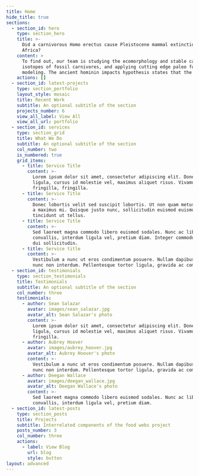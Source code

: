 ```yaml
---
title: Home
hide_title: true
sections:
  - section_id: hero
    type: section_hero
    title: >-
      Did a carnivorous Homo erectus cause Pleistocene mammal extinctions in
      Africa?
    content: >
      To find out, our team is studying the ecomorphology and stable carbon
      isotopes of fossil carnivores, and applying cutting edge paleo food web
      modeling. The ancient hominin impacts hypothesis states that the large-brained and technologically sophisticated Homo erectus caused profound impacts on Pleistocene mammal communities, driving both large herbivore species and competing carnivore species to extinction. However, at the time Homo erectus first appeared, eastern Africa was experiencing climate-driven grassland expansions, which may also have contributed to extinctions in carnivores and herbivores. It is currently unknown whether environmental change, human impacts, or a combination of both best explains the observed Pleistocene mammal extinctions. We test the hypothesis of ancient hominin impacts on ecosystems using a paleo food webs approach in the Koobi Fora Formation in Kenya, the site where Homo erectus first appears in the eastern African fossil record. First, we conduct anatomical and isotopic studies of the Koobi Fora carnivores (e.g., saber tooth cats and hyaena relatives) to determine which herbivore species each extinct carnivore would have eaten and to reveal which carnivores Homo erectus likely competed with. Next, we construct food webs and use an established modeling framework to conduct numerical experiments in order to predict the likely extinction impacts resulting from the introduction of a generalist predator (i.e., Homo erectus), climate-driven grassland expansion alone, and grassland expansion in conjunction with competition from Homo erectus. We compare the output of these modeling experiments to the observed record of mammal extinctions as a strong test of the ancient human impacts hypothesis.
    actions: []
  - section_id: latest-projects
    type: section_portfolio
    layout_style: mosaic
    title: Recent Work
    subtitle: An optional subtitle of the section
    projects_number: 6
    view_all_label: View All
    view_all_url: portfolio
  - section_id: services
    type: section_grid
    title: What We Do
    subtitle: An optional subtitle of the section
    col_number: two
    is_numbered: true
    grid_items:
      - title: Service Title
        content: >-
          Lorem ipsum dolor sit amet, consectetur adipiscing elit. Donec nisl
          ligula, cursus id molestie vel, maximus aliquet risus. Vivamus in nibh
          fringilla, fringilla.
      - title: Service Title
        content: >-
          Donec lobortis velit sed suscipit lobortis. Ut non quam metus. Nullam
          a maximus mi. Quisque justo nunc, sollicitudin euismod euismod at,
          tincidunt ut tellus.
      - title: Service Title
        content: >-
          Sed laoreet magna commodo libero euismod sodales. Nunc ac libero
          convallis, interdum ligula vel, pretium diam. Integer commodo sem at
          dui sollicitudin.
      - title: Service title
        content: >-
          Vestibulum a nunc ut eros condimentum posuere. Nullam dapibus quis
          nunc non interdum. Pellentesque tortor ligula, gravida ac commodo eu.
  - section_id: testimonials
    type: section_testimonials
    title: Testimonials
    subtitle: An optional subtitle of the section
    col_number: three
    testimonials:
      - author: Sean Salazar
        avatar: images/sean_salazar.jpg
        avatar_alt: Sean Salazar's photo
        content: >-
          Lorem ipsum dolor sit amet, consectetur adipiscing elit. Donec nisl
          ligula, cursus id molestie vel, maximus aliquet risus. Vivamus in nibh
          fringilla.
      - author: Aubrey Hoover
        avatar: images/aubrey_hoover.jpg
        avatar_alt: Aubrey Hoover's photo
        content: >-
          Vestibulum a nunc ut eros condimentum posuere. Nullam dapibus quis
          nunc non interdum. Pellentesque tortor ligula, gravida ac commodo eu.
      - author: Deegan Wallace
        avatar: images/deegan_wallace.jpg
        avatar_alt: Deegan Wallace's photo
        content: >-
          Sed laoreet magna commodo libero euismod sodales. Nunc ac libero
          convallis, interdum ligula vel, pretium diam.
  - section_id: latest-posts
    type: section_posts
    title: Projects
    subtitle: Interrelated components of the food webs project
    posts_number: 3
    col_number: three
    actions:
      - label: View Blog
        url: blog
        style: button
layout: advanced
---
```


